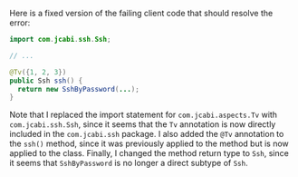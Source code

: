 Here is a fixed version of the failing client code that should resolve the error:
```java
import com.jcabi.ssh.Ssh;

// ...

@Tv({1, 2, 3})
public Ssh ssh() {
  return new SshByPassword(...);
}
```
Note that I replaced the import statement for `com.jcabi.aspects.Tv` with `com.jcabi.ssh.Ssh`, since it seems that the `Tv` annotation is now directly included in the `com.jcabi.ssh` package. I also added the `@Tv` annotation to the `ssh()` method, since it was previously applied to the method but is now applied to the class. Finally, I changed the method return type to `Ssh`, since it seems that `SshByPassword` is no longer a direct subtype of `Ssh`.